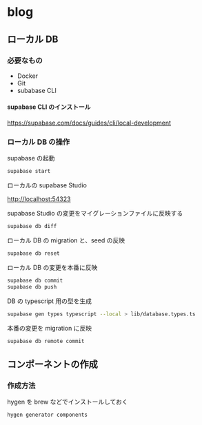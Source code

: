 # blog

## ローカル DB

### 必要なもの

- Docker
- Git
- subabase CLI

#### supabase CLI のインストール

<https://supabase.com/docs/guides/cli/local-development>

### ローカル DB の操作

supabase の起動

```sh
supabase start
```

ローカルの supabase Studio

<http://localhost:54323>

supabase Studio の変更をマイグレーションファイルに反映する

```sh
supabase db diff
```

ローカル DB の migration と、seed の反映

```sh
supabase db reset
```

ローカル DB の変更を本番に反映

```sh
supabase db commit
supabase db push
```

DB の typescript 用の型を生成

```sh
supabase gen types typescript --local > lib/database.types.ts
```

本番の変更を migration に反映

```sh
supabase db remote commit
```

## コンポーネントの作成

### 作成方法

hygen を brew などでインストールしておく

```sh
hygen generator components
```
